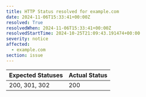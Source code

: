```yaml
---
title: HTTP Status resolved for example.com
date: 2024-11-06T15:33:41+00:00Z
resolved: True
resolvedWhen: 2024-11-06T15:33:41+00:00Z
resolvedStartTime: 2024-10-25T21:09:43.191474+00:00
severity: notice
affected:
  - example.com
section: issue
---
```


| Expected Statuses | Actual Status  |
|-------------------|----------------|
| 200, 301, 302 | 200 |
